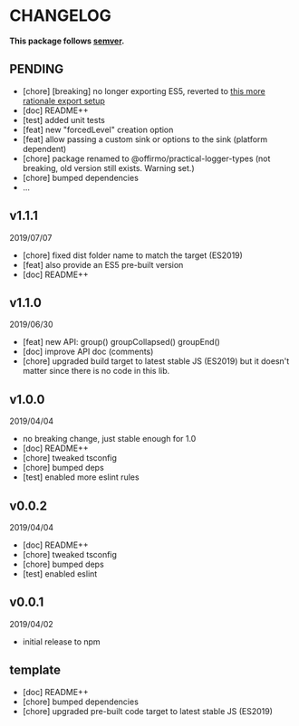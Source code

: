 # CHANGELOG
**This package follows [semver](https://semver.org/).**

## PENDING
* [chore] [breaking] no longer exporting ES5, reverted to [this more rationale export setup](../../CONTRIBUTING/module-exports.md)
* [doc] README++
* [test] added unit tests
* [feat] new "forcedLevel" creation option
* [feat] allow passing a custom sink or options to the sink (platform dependent)
* [chore] package renamed to @offirmo/practical-logger-types (not breaking, old version still exists. Warning set.)
* [chore] bumped dependencies
* ...

## v1.1.1
2019/07/07
* [chore] fixed dist folder name to match the target (ES2019)
* [feat] also provide an ES5 pre-built version
* [doc] README++

## v1.1.0
2019/06/30
* [feat] new API: group() groupCollapsed() groupEnd()
* [doc] improve API doc (comments)
* [chore] upgraded build target to latest stable JS (ES2019)
  but it doesn't matter since there is no code in this lib.

## v1.0.0
2019/04/04
* no breaking change, just stable enough for 1.0
* [doc] README++
* [chore] tweaked tsconfig
* [chore] bumped deps
* [test] enabled more eslint rules

## v0.0.2
2019/04/04
* [doc] README++
* [chore] tweaked tsconfig
* [chore] bumped deps
* [test] enabled eslint

## v0.0.1
2019/04/02
* initial release to npm

## template
* [doc] README++
* [chore] bumped dependencies
* [chore] upgraded pre-built code target to latest stable JS (ES2019)
